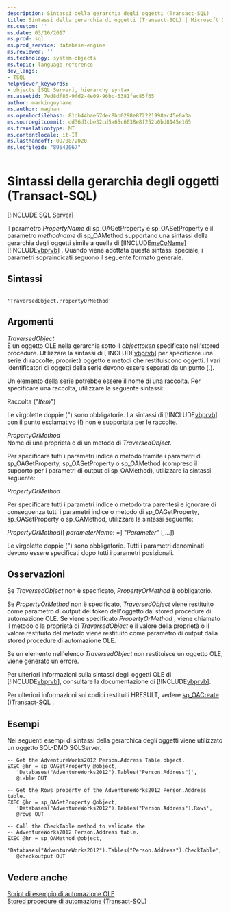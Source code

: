 ```yaml
---
description: Sintassi della gerarchia degli oggetti (Transact-SQL)
title: Sintassi della gerarchia di oggetti (Transact-SQL) | Microsoft Docs
ms.custom: ''
ms.date: 03/16/2017
ms.prod: sql
ms.prod_service: database-engine
ms.reviewer: ''
ms.technology: system-objects
ms.topic: language-reference
dev_langs:
- TSQL
helpviewer_keywords:
- objects [SQL Server], hierarchy syntax
ms.assetid: 7ed8df86-9fd2-4e09-96bc-5381fec85f65
author: markingmyname
ms.author: maghan
ms.openlocfilehash: 81db44bae57dec8bb0298e872221998ac45e0a3a
ms.sourcegitcommit: dd36d1cbe32cd5a65c6638e8f252b0bd8145e165
ms.translationtype: MT
ms.contentlocale: it-IT
ms.lasthandoff: 09/08/2020
ms.locfileid: "89542067"
---
```

# <a name="object-hierarchy-syntax-transact-sql"></a>Sintassi della gerarchia degli oggetti (Transact-SQL)
[!INCLUDE [SQL Server](../../includes/applies-to-version/sqlserver.md)]

  Il parametro *PropertyName* di sp_OAGetProperty e sp_OASetProperty e il parametro *methodname* di sp_OAMethod supportano una sintassi della gerarchia degli oggetti simile a quella di [!INCLUDE[msCoName](../../includes/msconame-md.md)] [!INCLUDE[vbprvb](../../includes/vbprvb-md.md)] . Quando viene adottata questa sintassi speciale, i parametri sopraindicati seguono il seguente formato generale.  
  
## <a name="syntax"></a>Sintassi  
  
```  
  
'TraversedObject.PropertyOrMethod'  
```  
  
## <a name="arguments"></a>Argomenti  
 *TraversedObject*  
 È un oggetto OLE nella gerarchia sotto il *objecttoken* specificato nell'stored procedure. Utilizzare la sintassi di [!INCLUDE[vbprvb](../../includes/vbprvb-md.md)] per specificare una serie di raccolte, proprietà oggetto e metodi che restituiscono oggetti. I vari identificatori di oggetti della serie devono essere separati da un punto (.).  
  
 Un elemento della serie potrebbe essere il nome di una raccolta. Per specificare una raccolta, utilizzare la seguente sintassi:  
  
 Raccolta ("*Item*")  
  
 Le virgolette doppie (") sono obbligatorie. La sintassi di [!INCLUDE[vbprvb](../../includes/vbprvb-md.md)] con il punto esclamativo (!) non è supportata per le raccolte.  
  
 *PropertyOrMethod*  
 Nome di una proprietà o di un metodo di *TraversedObject*.  
  
 Per specificare tutti i parametri indice o metodo tramite i parametri di sp_OAGetProperty, sp_OASetProperty o sp_OAMethod (compreso il supporto per i parametri di output di sp_OAMethod), utilizzare la sintassi seguente:  
  
 *PropertyOrMethod*  
  
 Per specificare tutti i parametri indice o metodo tra parentesi e ignorare di conseguenza tutti i parametri indice o metodo di sp_OAGetProperty, sp_OASetProperty o sp_OAMethod, utilizzare la sintassi seguente:  
  
 *PropertyOrMethod*([ *parameterName*: =] "*Parameter*" [,...])  
  
 Le virgolette doppie (") sono obbligatorie. Tutti i parametri denominati devono essere specificati dopo tutti i parametri posizionali.  
  
## <a name="remarks"></a>Osservazioni  
 Se *TraversedObject* non è specificato, *PropertyOrMethod* è obbligatorio.  
  
 Se *PropertyOrMethod* non è specificato, *TraversedObject* viene restituito come parametro di output del token dell'oggetto dal stored procedure di automazione OLE. Se viene specificato *PropertyOrMethod* , viene chiamato il metodo o la proprietà di *TraversedObject* e il valore della proprietà o il valore restituito del metodo viene restituito come parametro di output dalla stored procedure di automazione OLE.  
  
 Se un elemento nell'elenco *TraversedObject* non restituisce un oggetto OLE, viene generato un errore.  
  
 Per ulteriori informazioni sulla sintassi degli oggetti OLE di [!INCLUDE[vbprvb](../../includes/vbprvb-md.md)], consultare la documentazione di [!INCLUDE[vbprvb](../../includes/vbprvb-md.md)].  
  
 Per ulteriori informazioni sui codici restituiti HRESULT, vedere [sp_OACreate &#40;&#41;Transact-SQL ](../../relational-databases/system-stored-procedures/sp-oacreate-transact-sql.md).  
  
## <a name="examples"></a>Esempi  
 Nei seguenti esempi di sintassi della gerarchica degli oggetti viene utilizzato un oggetto SQL-DMO SQLServer.  
  
```  
-- Get the AdventureWorks2012 Person.Address Table object.  
EXEC @hr = sp_OAGetProperty @object,  
   'Databases("AdventureWorks2012").Tables("Person.Address")',  
   @table OUT  
  
-- Get the Rows property of the AdventureWorks2012 Person.Address table.  
EXEC @hr = sp_OAGetProperty @object,  
   'Databases("AdventureWorks2012").Tables("Person.Address").Rows',  
   @rows OUT  
  
-- Call the CheckTable method to validate the   
-- AdventureWorks2012 Person.Address table.  
EXEC @hr = sp_OAMethod @object,  
   'Databases("AdventureWorks2012").Tables("Person.Address").CheckTable',  
   @checkoutput OUT  
```  
  
## <a name="see-also"></a>Vedere anche  
 [Script di esempio di automazione OLE](../../relational-databases/stored-procedures/ole-automation-sample-script.md)   
 [Stored procedure di automazione &#40;Transact-SQL&#41;](../../relational-databases/system-stored-procedures/ole-automation-stored-procedures-transact-sql.md)  
  
  
